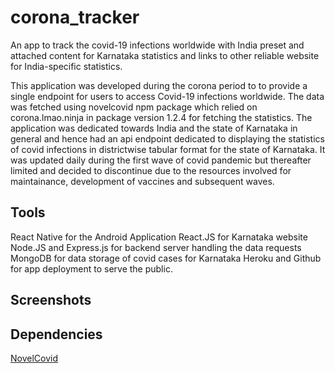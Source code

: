 # corona_tracker
An app to track the covid-19 infections worldwide with India preset and  attached content for Karnataka statistics and links to other reliable website
for India-specific statistics.

This application was developed during the corona period to to provide a single endpoint for users to access Covid-19 infections worldwide.
The data was fetched using novelcovid npm package which relied on corona.lmao.ninja in package version 1.2.4 for fetching the statistics.
The application was dedicated towards India and the state of Karnataka in general and hence had an api endpoint dedicated to displaying the statistics
of covid infections in districtwise tabular format for the state of Karnataka. It was updated daily during the first wave of covid pandemic but thereafter
limited and decided to discontinue due to the resources involved for maintainance, development of vaccines and subsequent waves.

## Tools
React Native for the Android Application
React.JS for Karnataka website
Node.JS and Express.js for backend server handling the data requests
MongoDB for data storage of covid cases for Karnataka
Heroku and Github for app deployment to serve the public.

## Screenshots


## Dependencies
[NovelCovid](https://www.npmjs.com/package/novelcovid)
